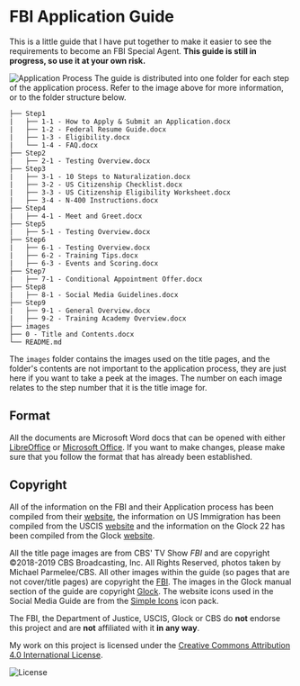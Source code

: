 # FBI Application Guide

This is a little guide that I have put together to make it easier to see the requirements to become an FBI Special Agent. **This guide is still in progress, so use it at your own risk.**

![Application Process](https://www.fbijobs.gov/sites/default/files/FBI_Graphic_ApplicationProcess_SpecialAgent_Website_943x551-min.png)
The guide is distributed into one folder for each step of the application process. Refer to the image above for more information, or to the folder structure below.

```
├── Step1
|   ├── 1-1 - How to Apply & Submit an Application.docx
|   ├── 1-2 - Federal Resume Guide.docx
|   ├── 1-3 - Eligibility.docx
|   └── 1-4 - FAQ.docx
├── Step2
|   ├── 2-1 - Testing Overview.docx
├── Step3
|   ├── 3-1 - 10 Steps to Naturalization.docx
|   ├── 3-2 - US Citizenship Checklist.docx
|   ├── 3-3 - US Citizenship Eligibility Worksheet.docx
|   ├── 3-4 - N-400 Instructions.docx
├── Step4
|   ├── 4-1 - Meet and Greet.docx
├── Step5
|   ├── 5-1 - Testing Overview.docx
├── Step6
|   ├── 6-1 - Testing Overview.docx
|   ├── 6-2 - Training Tips.docx
|   ├── 6-3 - Events and Scoring.docx
├── Step7
|   ├── 7-1 - Conditional Appointment Offer.docx
├── Step8
|   ├── 8-1 - Social Media Guidelines.docx
├── Step9
|   ├── 9-1 - General Overview.docx
|   ├── 9-2 - Training Academy Overview.docx
├── images
├── 0 - Title and Contents.docx
└── README.md
```

The `images` folder contains the images used on the title pages, and the folder's contents are not important to the application process, they are just here if you want to take a peek at the images. The number on each image relates to the step number that it is the title image for.

## Format
All the documents are Microsoft Word docs that can be opened with either [LibreOffice](https://www.libreoffice.org/) or [Microsoft Office](https://products.office.com/en-ca/products).
If you want to make changes, please make sure that you follow the format that has already been established.

## Copyright
All of the information on the FBI and their Application process has been compiled from their [website](https://fbi.gov), the information on US Immigration has been compiled from the USCIS [website](https://www.uscis.gov/) and the information on the Glock 22 has been compiled from the Glock [website](https://www.glock.com/).

All the title page images are from CBS' TV Show _FBI_ and are copyright ©2018-2019 CBS Broadcasting, Inc. All Rights Reserved, photos taken by Michael Parmelee/CBS. All other images within the guide (so pages that are not cover/title pages) are copyright the [FBI](https://fbi.gov). The images in the Glock manual section of the guide are copyright [Glock](https://www.glock.com/). The website icons used in the Social Media Guide are from the [Simple Icons](https://simpleicons.org) icon pack.

The FBI, the Department of Justice, USCIS, Glock or CBS do **not** endorse this project and are **not** affiliated with it **in any way**.

My work on this project is licensed under the [Creative Commons Attribution 4.0 International License](https://creativecommons.org/licenses/by/4.0/).

![License](https://licensebuttons.net/l/by/4.0/88x31.png)
